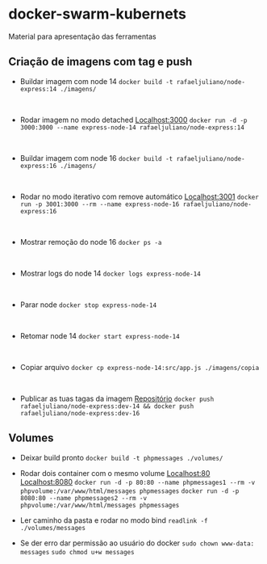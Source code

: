 # docker-swarm-kubernets
Material para apresentação das ferramentas

## Criação de imagens com tag e push



- Buildar imagem com node 14
`docker build -t rafaeljuliano/node-express:14 ./imagens/`
<br/>

- Rodar imagem no modo detached
  [Localhost:3000](http://localhost:3000)
`docker run -d -p 3000:3000 --name express-node-14 rafaeljuliano/node-express:14`
<br/>

- Buildar imagem com node 16
`docker build -t rafaeljuliano/node-express:16 ./imagens/`
<br/>

- Rodar no modo iterativo com remove automático
[Localhost:3001](http://localhost:3001)
`docker run -p 3001:3000 --rm --name express-node-16 rafaeljuliano/node-express:16`
<br/>

- Mostrar remoção do node 16
`docker ps -a`
<br/>

- Mostrar logs do node 14
`docker logs express-node-14`
<br/>

- Parar node
`docker stop express-node-14`
<br/>

- Retomar node 14
`docker start express-node-14`
<br/>

- Copiar arquivo
`docker cp express-node-14:src/app.js ./imagens/copia`
<br/>

- Publicar as tuas tagas da imagem
[Repositório](https://hub.docker.com/repository/docker/rafaeljuliano/node-express/general)
`docker push rafaeljuliano/node-express:dev-14 && docker push rafaeljuliano/node-express:dev-16`

## Volumes

- Deixar build pronto
`docker build -t phpmessages ./volumes/`

- Rodar dois container com o mesmo volume
[Localhost:80](http://localhost:80)
[Localhost:8080](http://localhost:8080)
`docker run -d -p 80:80 --name phpmessages1 --rm -v phpvolume:/var/www/html/messages phpmessages`
`docker run -d -p 8080:80 --name phpmessages2 --rm -v phpvolume:/var/www/html/messages phpmessages`

- Ler caminho da pasta e rodar no modo bind
`readlink -f ./volumes/messages`

- Se der erro dar permissão ao usuário do docker
`sudo chown www-data: messages`
`sudo chmod u+w messages`